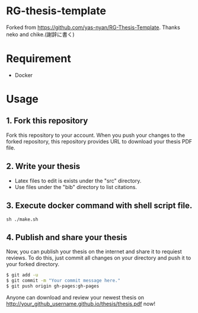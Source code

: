 RG-thesis-template
=====
Forked from https://github.com/yas-nyan/RG-Thesis-Template.
Thanks neko and chike.(謝辞に書く)

# Requirement

* Docker

# Usage

## 1. Fork this repository

Fork this repository to your account.
When you push your changes to the forked repository, this repository provides URL to download your thesis PDF file.

## 2. Write your thesis

* Latex files to edit is exists under the "src" directory.
* Use files under the "bib" directory to list citations.

## 3. Execute docker command with shell script file.

`sh ./make.sh`

## 4. Publish and share your thesis

Now, you can publish your thesis on the internet and share it to requiest reviews.
To do this, just commit all changes on your directory and push it to your forked directory.

```bash
$ git add -u
$ git commit -m "Your commit message here."
$ git push origin gh-pages:gh-pages
```

Anyone can download and review your newest thesis on http://your_github_username.github.io/thesis/thesis.pdf now!
